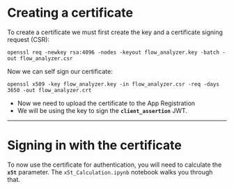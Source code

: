 # Creating a certificate
To create a certificate we must first create the key and a certificate signing request (CSR):
```Shell
openssl req -newkey rsa:4096 -nodes -keyout flow_analyzer.key -batch -out flow_analyzer.csr
```

Now we can self sign our certificate:
```Shell
openssl x509 -key flow_analyzer.key -in flow_analyzer.csr -req -days 3650 -out flow_analyzer.crt
```

- Now we need to upload the certificate to the App Registration
- We will be using the key to sign the **`client_assertion`** JWT.

---     
# Signing in with the certificate
To now use the certificate for authentication, you will need to calculate the **`x5t`** parameter. The `x5t_Calculation.ipynb` notebook walks you through that.
